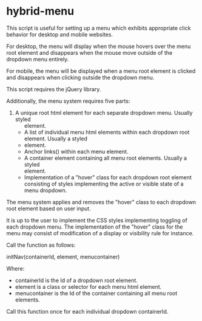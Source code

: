 # hybrid-menu

This script is useful for setting up a menu which exhibits appropriate click behavior for desktop and mobile websites.

For desktop, the menu will display when the mouse hovers over the menu root element and disappears when the mouse move outside of the dropdown menu entirely.

For mobile, the menu will be displayed when a menu root element is clicked and disappears when clicking outside the dropdown menu.

This script requires the jQuery library.

Additionally, the menu system requires five parts:

1.  A unique root html element for each separate dropdown menu.  Usually styled <ul> element.
2.  A list of individual menu html elements within each dropdown root element.  Usually a styled <li> element.
3.  Anchor links(<a>) within each menu element.
4.  A container element containing all menu root elements. Usually a styled <div> element.
5.  Implementation of a "hover" class for each dropdown root element consisting of styles implementing the active or visible state of a menu dropdown.
  
The menu system applies and removes the "hover" class to each dropdown root element based on user input.

It is up to the user to implement the CSS styles implementing toggling of each dropdown menu.  The implementation of the "hover" class for the menu may consist of modification of a display or visibility rule for instance.

Call the function as follows:

initNav(containerId, element, menucontainer)

Where:

- containerId is the Id of a dropdown root element.
- element is a class or selector for each menu html element.
- menucontainer is the Id of the container containing all menu root elements.

Call this function once for each individual dropdown containerId.
